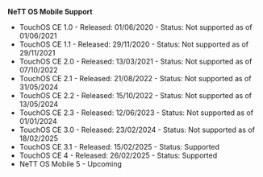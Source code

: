 **NeTT OS Mobile Support**

- TouchOS CE 1.0 - Released: 01/06/2020 - Status: Not supported as of 01/06/2021
- TouchOS CE 1.1 - Released: 29/11/2020 - Status: Not supported as of 29/11/2021
- TouchOS CE 2.0 - Released: 13/03/2021 - Status: Not supported as of 07/10/2022
- TouchOS CE 2.1 - Released: 21/08/2022 - Status: Not supported as of 31/05/2024
- TouchOS CE 2.2 - Released: 15/10/2022 - Status: Not supported as of 13/05/2024
- TouchOS CE 2.3 - Released: 12/06/2023 - Status: Not supported as of 01/01/2024
- TouchOS CE 3.0 - Released: 23/02/2024 - Status: Not supported as of 18/02/2025
- TouchOS CE 3.1 - Released: 15/02/2025 - Status: Supported
- TouchOS CE 4   - Released: 26/02/2025 - Status: Supported
- NeTT OS Mobile 5 - Upcoming
